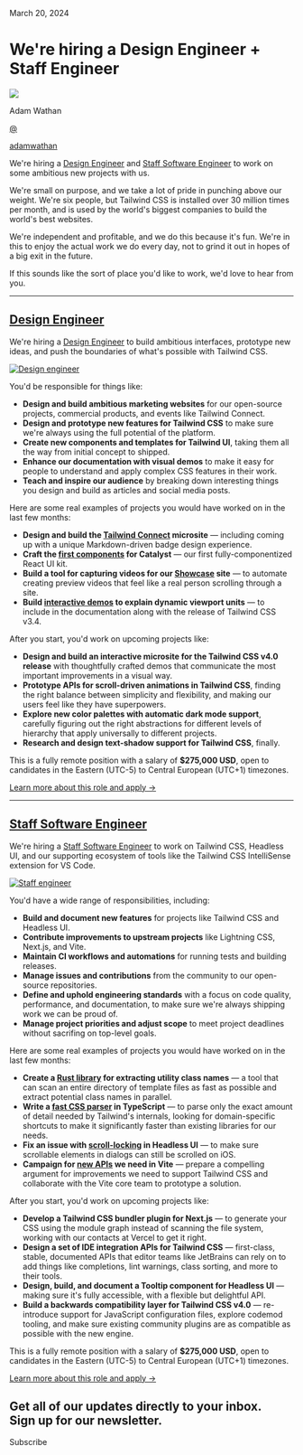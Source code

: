 <!--$-->

<!--/$-->

March 20, 2024

# We're hiring a Design Engineer + Staff Engineer

![](/_next/image?url=%2F_next%2Fstatic%2Fmedia%2Fadamwathan.f69b0b90.jpg\&w=96\&q=75)

Adam Wathan

[@](https://twitter.com/adamwathan)

<!-- -->

[adamwathan](https://twitter.com/adamwathan)

We're hiring a [Design Engineer](https://v3.tailwindcss.com/careers/design-engineer) and [Staff Software Engineer](https://v3.tailwindcss.com/careers/staff-software-engineer) to work on some ambitious new projects with us.

We're small on purpose, and we take a lot of pride in punching above our weight. We're six people, but Tailwind CSS is installed over 30 million times per month, and is used by the world's biggest companies to build the world's best websites.

We're independent and profitable, and we do this because it's fun. We're in this to enjoy the actual work we do every day, not to grind it out in hopes of a big exit in the future.

If this sounds like the sort of place you'd like to work, we'd love to hear from you.

***

## [Design Engineer](#design-engineer)

We're hiring a [Design Engineer](https://v3.tailwindcss.com/careers/design-engineer) to build ambitious interfaces, prototype new ideas, and push the boundaries of what's possible with Tailwind CSS.

[![Design engineer](/_next/image?url=%2F_next%2Fstatic%2Fmedia%2Fdesign-engineer.8b1f0956.jpg\&w=3840\&q=75)](https://v3.tailwindcss.com/careers/design-engineer)

You'd be responsible for things like:

- **Design and build ambitious marketing websites** for our open-source projects, commercial products, and events like Tailwind Connect.
- **Design and prototype new features for Tailwind CSS** to make sure we're always using the full potential of the platform.
- **Create new components and templates for Tailwind UI**, taking them all the way from initial concept to shipped.
- **Enhance our documentation with visual demos** to make it easy for people to understand and apply complex CSS features in their work.
- **Teach and inspire our audience** by breaking down interesting things you design and build as articles and social media posts.

Here are some real examples of projects you would have worked on in the last few months:

- **Design and build the [Tailwind Connect](https://connect.tailwindcss.com/) microsite** — including coming up with a unique Markdown-driven badge design experience.
- **Craft the [first components](https://catalyst.tailwindui.com/docs/dialog) for Catalyst** — our first fully-componentized React UI kit.
- **Build a tool for capturing videos for our [Showcase](https://tailwindcss.com/showcase) site** — to automate creating preview videos that feel like a real person scrolling through a site.
- **Build [interactive demos](https://tailwindcss.com/docs/height#dynamic-viewport-height) to explain dynamic viewport units** — to include in the documentation along with the release of Tailwind CSS v3.4.

After you start, you'd work on upcoming projects like:

- **Design and build an interactive microsite for the Tailwind CSS v4.0 release** with thoughtfully crafted demos that communicate the most important improvements in a visual way.
- **Prototype APIs for scroll-driven animations in Tailwind CSS**, finding the right balance between simplicity and flexibility, and making our users feel like they have superpowers.
- **Explore new color palettes with automatic dark mode support**, carefully figuring out the right abstractions for different levels of hierarchy that apply universally to different projects.
- **Research and design text-shadow support for Tailwind CSS**, finally.

This is a fully remote position with a salary of **$275,000 USD**, open to candidates in the Eastern (UTC-5) to Central European (UTC+1) timezones.

[Learn more about this role and apply →](https://v3.tailwindcss.com/careers/design-engineer)

***

## [Staff Software Engineer](#staff-software-engineer)

We're hiring a [Staff Software Engineer](https://v3.tailwindcss.com/careers/staff-software-engineer) to work on Tailwind CSS, Headless UI, and our supporting ecosystem of tools like the Tailwind CSS IntelliSense extension for VS Code.

[![Staff engineer](/_next/image?url=%2F_next%2Fstatic%2Fmedia%2Fstaff-engineer.edafb033.jpg\&w=3840\&q=75)](https://v3.tailwindcss.com/careers/staff-software-engineer)

You'd have a wide range of responsibilities, including:

- **Build and document new features** for projects like Tailwind CSS and Headless UI.
- **Contribute improvements to upstream projects** like Lightning CSS, Next.js, and Vite.
- **Maintain CI workflows and automations** for running tests and building releases.
- **Manage issues and contributions** from the community to our open-source repositories.
- **Define and uphold engineering standards** with a focus on code quality, performance, and documentation, to make sure we're always shipping work we can be proud of.
- **Manage project priorities and adjust scope** to meet project deadlines without sacrifing on top-level goals.

Here are some real examples of projects you would have worked on in the last few months:

- **Create a [Rust library](https://github.com/tailwindlabs/tailwindcss/blob/0ee3508179966a767b7802a7262bb9d4ce2221da/oxide/crates/core/src/lib.rs) for extracting utility class names** — a tool that can scan an entire directory of template files as fast as possible and extract potential class names in parallel.
- **Write a [fast CSS parser](https://github.com/tailwindlabs/tailwindcss/blob/0ee3508179966a767b7802a7262bb9d4ce2221da/packages/tailwindcss/src/css-parser.ts) in TypeScript** — to parse only the exact amount of detail needed by Tailwind's internals, looking for domain-specific shortcuts to make it significantly faster than existing libraries for our needs.
- **Fix an issue with [scroll-locking](https://github.com/tailwindlabs/headlessui/pull/2891) in Headless UI** — to make sure scrollable elements in dialogs can still be scrolled on iOS.
- **Campaign for [new APIs](https://github.com/vitejs/vite/pull/16135) we need in Vite** — prepare a compelling argument for improvements we need to support Tailwind CSS and collaborate with the Vite core team to prototype a solution.

After you start, you'd work on upcoming projects like:

- **Develop a Tailwind CSS bundler plugin for Next.js** — to generate your CSS using the module graph instead of scanning the file system, working with our contacts at Vercel to get it right.
- **Design a set of IDE integration APIs for Tailwind CSS** — first-class, stable, documented APIs that editor teams like JetBrains can rely on to add things like completions, lint warnings, class sorting, and more to their tools.
- **Design, build, and document a Tooltip component for Headless UI** — making sure it's fully accessible, with a flexible but delightful API.
- **Build a backwards compatibility layer for Tailwind CSS v4.0** — re-introduce support for JavaScript configuration files, explore codemod tooling, and make sure existing community plugins are as compatible as possible with the new engine.

This is a fully remote position with a salary of **$275,000 USD**, open to candidates in the Eastern (UTC-5) to Central European (UTC+1) timezones.

[Learn more about this role and apply →](https://v3.tailwindcss.com/careers/staff-software-engineer)

Get all of our updates directly to your inbox.\
Sign up for our newsletter.
---------------------------

Subscribe

<!--$-->

<!--/$-->
